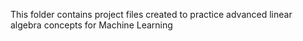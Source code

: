 This folder contains project files created to practice
advanced linear algebra concepts for Machine Learning
